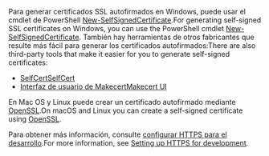 <span data-ttu-id="247b6-101">Para generar certificados SSL autofirmados en Windows, puede usar el cmdlet de PowerShell [New-SelfSignedCertificate](https://technet.microsoft.com/library/hh848633).</span><span class="sxs-lookup"><span data-stu-id="247b6-101">For generating self-signed SSL certificates on Windows, you can use the PowerShell cmdlet [New-SelfSignedCertificate](https://technet.microsoft.com/library/hh848633).</span></span> <span data-ttu-id="247b6-102">También hay herramientas de otros fabricantes que resulte más fácil para generar los certificados autofirmados:</span><span class="sxs-lookup"><span data-stu-id="247b6-102">There are also third-party tools that make it easier for you to generate self-signed certificates:</span></span>

* [<span data-ttu-id="247b6-103">SelfCert</span><span class="sxs-lookup"><span data-stu-id="247b6-103">SelfCert</span></span>](https://www.pluralsight.com/blog/software-development/selfcert-create-a-self-signed-certificate-interactively-gui-or-programmatically-in-net)
* [<span data-ttu-id="247b6-104">Interfaz de usuario de Makecert</span><span class="sxs-lookup"><span data-stu-id="247b6-104">Makecert UI</span></span>](http://makecertui.codeplex.com/)

<span data-ttu-id="247b6-105">En Mac OS y Linux puede crear un certificado autofirmado mediante [OpenSSL](https://www.openssl.org/).</span><span class="sxs-lookup"><span data-stu-id="247b6-105">On macOS and Linux you can create a self-signed certificate using [OpenSSL](https://www.openssl.org/).</span></span>

<span data-ttu-id="247b6-106">Para obtener más información, consulte [configurar HTTPS para el desarrollo](xref:security/https).</span><span class="sxs-lookup"><span data-stu-id="247b6-106">For more information, see [Setting up HTTPS for development](xref:security/https).</span></span>